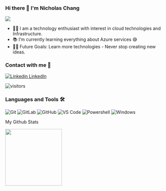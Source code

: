 ### Hi there 👋 I'm Nicholas Chang

![](https://camo.githubusercontent.com/992babdffd8c74a1502de375fbdf7e4d54773242/68747470733a2f2f6d656469612e67697068792e636f6d2f6d656469612f53576f536b4e36447854737a71494b4571762f67697068792e676966)


- 👨‍💻 I am a technology enthusiast with interest in cloud technologies and Infrastructure.
- 📚 I’m currently learning everything about Azure services 😅
- 💪🏼 Future Goals: Learn more technologies - Never stop creating new ideas.


### Contact with me 📝

[![Linkedin](https://i.stack.imgur.com/gVE0j.png) LinkedIn](https://www.linkedin.com/)

![visitors](https://visitor-badge.glitch.me/badge?page_id=page.id)


### Languages and Tools 🛠 

![Git](https://img.shields.io/badge/-Git-%23F05032?style=flat-square&logo=git&logoColor=%23ffffff)
![GitLab](https://img.shields.io/badge/-GitLab-FCA121?style=flat-square&logo=gitlab)
![GitHub](https://img.shields.io/badge/-GitHub-181717?style=flat-square&logo=github)
![VS Code](http://img.shields.io/badge/-VS%20Code-007ACC?style=flat-square&logo=visual-studio-code&logoColor=ffffff)
![Powershell](http://img.shields.io/badge/-Powershell-5391FE?style=flat-square&logo=powershell&logoColor=ffffff)
![Windows](http://img.shields.io/badge/-Windows-0078D6?style=flat-square&logo=windows&logoColor=ffffff)

My Github Stats

<img height="180em" src="https://github-readme-stats.vercel.app/api?username=nicholaschangIT&show_icons=true&hide_border=true&&count_private=true&include_all_commits=true" />


<!--
**nicholaschangIT/nicholaschangIT** is a ✨ _special_ ✨ repository because its `README.md` (this file) appears on your GitHub profile.


Here are some ideas to get you started:

- 🔭 I’m currently working on ...
- 🌱 I’m currently learning ...
- 👯 I’m looking to collaborate on ...
- 🤔 I’m looking for help with ...
- 💬 Ask me about ...
- 📫 How to reach me: ...
- 😄 Pronouns: ...
- ⚡ Fun fact: ...

